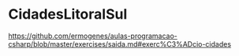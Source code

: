 # CidadesLitoralSul
https://github.com/ermogenes/aulas-programacao-csharp/blob/master/exercises/saida.md#exerc%C3%ADcio-cidades
